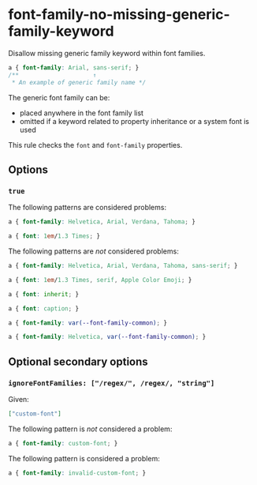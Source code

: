 # font-family-no-missing-generic-family-keyword

Disallow missing generic family keyword within font families.

<!-- prettier-ignore -->
```css
a { font-family: Arial, sans-serif; }
/**                     ↑
 * An example of generic family name */
```

The generic font family can be:

- placed anywhere in the font family list
- omitted if a keyword related to property inheritance or a system font is used

This rule checks the `font` and `font-family` properties.

## Options

### `true`

The following patterns are considered problems:

<!-- prettier-ignore -->
```css
a { font-family: Helvetica, Arial, Verdana, Tahoma; }
```

<!-- prettier-ignore -->
```css
a { font: 1em/1.3 Times; }
```

The following patterns are _not_ considered problems:

<!-- prettier-ignore -->
```css
a { font-family: Helvetica, Arial, Verdana, Tahoma, sans-serif; }
```

<!-- prettier-ignore -->
```css
a { font: 1em/1.3 Times, serif, Apple Color Emoji; }
```

<!-- prettier-ignore -->
```css
a { font: inherit; }
```

<!-- prettier-ignore -->
```css
a { font: caption; }
```

<!-- prettier-ignore -->
```css
a { font-family: var(--font-family-common); }
```

<!-- prettier-ignore -->
```css
a { font-family: Helvetica, var(--font-family-common); }
```

## Optional secondary options

### `ignoreFontFamilies: ["/regex/", /regex/, "string"]`

Given:

```json
["custom-font"]
```

The following pattern is _not_ considered a problem:

<!-- prettier-ignore -->
```css
a { font-family: custom-font; }
```

The following pattern is considered a problem:

<!-- prettier-ignore -->
```css
a { font-family: invalid-custom-font; }
```
